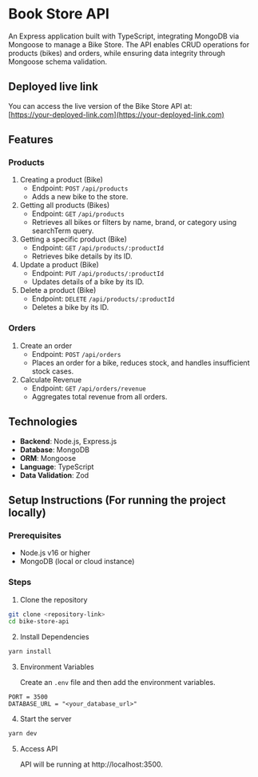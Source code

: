 # Book Store API

An Express application built with TypeScript, integrating MongoDB via Mongoose to manage a Bike Store. The API enables CRUD operations for products (bikes) and orders, while ensuring data integrity through Mongoose schema validation.

## Deployed live link

You can access the live version of the Bike Store API at:  
[https://your-deployed-link.com](https://your-deployed-link.com)

## Features

### Products

1. Creating a product (Bike)
   - Endpoint: `POST` `/api/products`
   - Adds a new bike to the store.
2. Getting all products (Bikes)
   - Endpoint: `GET` `/api/products`
   - Retrieves all bikes or filters by name, brand, or category using searchTerm query.
3. Getting a specific product (Bike)
   - Endpoint: `GET` `/api/products/:productId`
   - Retrieves bike details by its ID.
4. Update a product (Bike)
   - Endpoint: `PUT` `/api/products/:productId`
   - Updates details of a bike by its ID.
5. Delete a product (Bike)
   - Endpoint: `DELETE` `/api/products/:productId`
   - Deletes a bike by its ID.

### Orders

1. Create an order
   - Endpoint: `POST` `/api/orders`
   - Places an order for a bike, reduces stock, and handles insufficient stock cases.
2. Calculate Revenue
   - Endpoint: `GET` `/api/orders/revenue`
   - Aggregates total revenue from all orders.

## Technologies

- **Backend**: Node.js, Express.js
- **Database**: MongoDB
- **ORM**: Mongoose
- **Language**: TypeScript
- **Data Validation**: Zod

## Setup Instructions (For running the project locally)

### Prerequisites

- Node.js v16 or higher
- MongoDB (local or cloud instance)

### Steps

1. Clone the repository

```bash
git clone <repository-link>
cd bike-store-api
```

2. Install Dependencies

```bash
yarn install
```

3. Environment Variables

   Create an `.env` file and then add the environment variables.

```env
PORT = 3500
DATABASE_URL = "<your_database_url>"
```

4. Start the server

```bash
yarn dev
```

5. Access API

   API will be running at http://localhost:3500.
